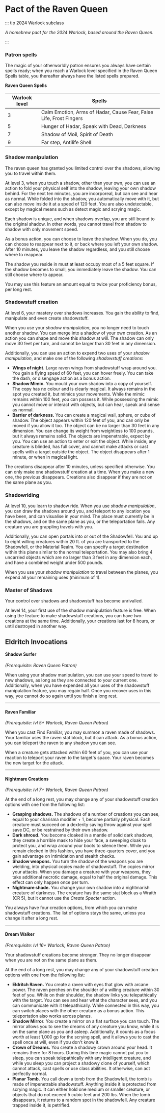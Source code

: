 # Pact of the Raven Queen

::: tip 2024 Warlock subclass

_A homebrew pact for the 2024 Warlock, based around the Raven Queen._

:::


### Patron spells

The magic of your otherworldly patron ensures you always have certain spells ready; when you reach a Warlock level specified in the Raven Queen Spells table, you thereafter always have the listed spells prepared.

**Raven Queen Spells**

| Warlock level | Spells                                                             |
| ------------- | ------------------------------------------------------------------ |
| 3             | Calm Emotion, Arms of Hadar, Cause Fear, False Life, Frost Fingers |
| 5             | Hunger of Hadar, Speak with Dead, Darkness                         |
| 7             | Shadow of Moil, Spirit of Death                                    |
| 9             | Far step, Antilife Shell                                           |

### Shadow manipulation

The raven queen has granted you limited control over the shadows, allowing you to travel within them.

At level 3, when you touch a shadow, other than your own, you can use an action to fold your physical self into the shadow, leaving your own shadow behind. For the next ten minutes, you are incorporeal, but can see and hear as normal. While folded into the shadow, you automatically move with it, but can also move inside it at a speed of 120 feet. You are also undetectable, except by magical means such as detect magic and scrying magic.

Each shadow is unique, and when shadows overlap, you are still bound to the original shadow.
In other words, you cannot travel from shadow to shadow with only movement speed.

As a bonus action, you can choose to leave the shadow. When you do, you can choose to reappear next to it, or back where you left your own shadow. After 10 minutes, you leave the shadow regardless, and you still choose where to reappear.

The shadow you reside in must at least occupy most of a 5 feet square. If the shadow becomes to small, you immediately leave the shadow. You can still choose where to appear.

You may use this feature an amount equal to twice your proficiency bonus, per long rest.

### Shadowstuff creation

At level 6, your mastery over shadows increases. You gain the ability to find, manipulate and even create shadowstuff.

When you use your *shadow manipulation*, you no longer need to touch another shadow. You can merge into a shadow of your own creation. As an action you can shape and move this shadow at will. The shadow can only move 30 feet per turn, and cannot be larger than 30 feet in any dimension.

Additionally, you can use an action to expend two uses of your *shadow manipulation*, and make one of the following *shadowstuff creations*:

+ **Wings of night.** Large raven wings from shadowstuff wrap around you. You gain a flying speed of 60 feet, you can hover freely. You can take the dash, or disengage action as a bonus action.
+ **Shadow Mimic.** You mould your own shadow into a copy of yourself. The copy has no colour and is clearly magical. It always remains in the spot you created it, but mimics your movements. While the mimic remains within 100 feet, you can possess it. While possessing the mimic you cannot move or interact with objects, but can hear, speak and sense as normal.
+ **Barrier of darkness.** You can create a magical wall, sphere, or cube of shadow. The object appears within 120 feet of you, and can only be moved if you allow it too. The object can be no larger than 30 feet in any dimension. You can change its weight from weightless to 100 pounds, but it always remains solid. The objects are impenetrable, expect by you. You can use an action to enter or exit the object. While inside, any creature is blinded, has full cover, and cannot make attacks or cast spells with a target outside the object. The object disappears after 1 minute, or when in magical light.

The creations disappear after 10 minutes, unless specified otherwise. You can only make one shadowstuff creation at a time. When you make a new one, the previous disappears. Creations also disappear if they are not on the same plane as you.

### Shadowriding

At level 10, you learn to shadow ride. When you use *shadow manipulation*, you can draw the shadows around you, and teleport to any location you have been, and can visualise in your mind. The place must currently be in the shadows, and on the same plane as you, or the teleportation fails. Any creature you are grappling travels with you.

Additionally, you can open portals into or out of the Shadowfell. You and up to eight willing creatures within 20 ft. of you are transported to the Shadowfell, or the Material Realm. You can specify a target destination within this plane similar to the normal teleportation. You may also bring 4 uncarried objects which are no larger than 3 feet in any dimension each, and have a combined weight under 500 pounds.

When you use your *shadow manipulation* to travel between the planes, you expend all your remaining uses (minimum of 1).

### Master of Shadows

Your control over shadows and shadowstuff has become unrivalled.

At level 14, your first use of the shadow manipulation feature is free. When using the feature to make shadowstuff creations, you can have two creations at the same time. Additionally, your creations last for 8 hours, or until destroyed in another way.

## Eldritch Invocations

#### Shadow Surfer
*(Prerequisite: Raven Queen Patron)*

When using your shadow manipulation, you can use your speed to travel to new shadows, as long as they are connected to your current one. Additionally, when you have expended all your uses of the shadowstuff manipulation feature, you may regain half. Once you recover uses in this way, you cannot do so again until you finish a long rest.

---

#### Raven Familiar
*(Prerequisite: lvl 5+ Warlock, Raven Queen Patron)*

When you cast Find Familiar, you may summon a raven made of shadows. Your familiar uses the raven stat block, but it can attack. As a bonus action, you can teleport the raven to any shadow you can see.

When a creature gets attacked within 60 feet of you, you can use your reaction to teleport your raven to the target's space. Your raven becomes the new target for the attack.

---

#### Nightmare Creations
*(Prerequisite: lvl 7+ Warlock, Raven Queen Patron)*

At the end of a long rest, you may change any of your shadowstuff creation options with one from the following list:

+ **Grasping shadows.** The shadows of a number of creations you can see, equal to your charisma modifier + 1, become partially physical. Each creature must succeed on a dexterity saving throw against your spell save DC, or be restrained by their own shadow.
+ **Dark shroud.** You become cloaked in a mantle of solid dark shadows, they create a horrible mask to hide your face, a sweeping cloak to protect you, and wrap around your boots to silence them. While you remain clocked in this fashion, you have three-quarters cover, and you gain advantage on intimidation and stealth checks.
+ **Shadow weapons.** You turn the shadow of the weapons you are wielding, into physical copies made of shadowstuff. The copies mirror your attacks. When you damage a creature with your weapons, they take additional necrotic damage, equal to half the original damage. This effect can only happen once per turn.
+ **Nightmare shade.** You change your own shadow into a nightmarish creature of darkness. The creature has the same stat block as a Wraith (CR 5), but it cannot use the _Create Specter_ action.

You always have four creation options, from which you can make shadowstuff creations. The list of options stays the same, unless you change it after a long rest.

---

#### Dream Walker
*(Prerequisite: lvl 16+ Warlock, Raven Queen Patron)*

Your shadowstuff creations become stronger. They no longer disappear when you are not on the same plane as them.

At the end of a long rest, you may change any of your shadowstuff creation options with one from the following list:

+ **Eldritch Raven.** You create a raven with eyes that glow with arcane power. The raven perches on the shoulder of a willing creature within 30 feet of you. While on their shoulder, the shadow links you telepathically with the target. You can see and hear what the character sees, and you can communicate with it telepathically. While connected in this way, you can switch places with the other creature as a bonus action. This teleportation also works across planes.
+ **Shadow Mirror.** You create a mirror on a flat surface you can touch. The mirror allows you to see the dreams of any creature you know, while it is on the same plane as you and asleep. Additionally, it counts as a focus worth at least 1,000 gp for the scrying spell, and it allows you to cast the spell once at will, even if you don't know it.
+ **Crown of Dreams.** You create a shadowy crown around your head. It remains there for 8 hours. During this time magic cannot put you to sleep, you can speak telepathically with any intelligent creature, and while you sleep you can project a shadowy clone of yourself, which cannot attack, cast spells or use class abilities. It otherwise, can act perfectly normal.
+ **Planar Tomb.** You call down a tomb from the Shadowfell, the tomb is made of impenetrable shadowstuff. Anything inside it is protected from scrying magic. It can either hold one medium or smaller creature, or objects that do not exceed 5 cubic feet and 200 lbs. When the tomb disappears, it returns to a random spot in the shadowfell. Any creature trapped inside it, is petrified.

